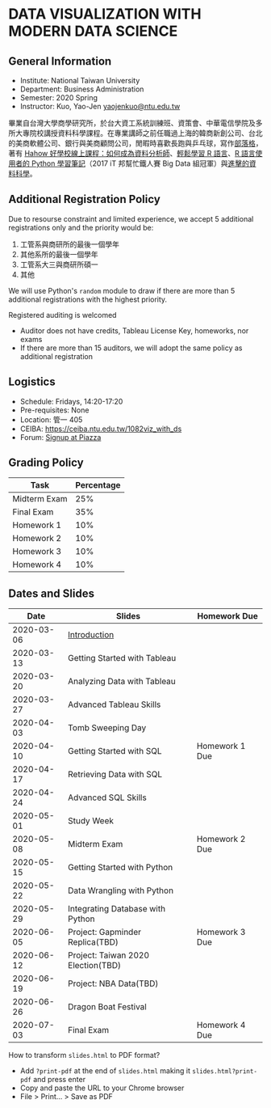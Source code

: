 # DATA VISUALIZATION WITH MODERN DATA SCIENCE

## General Information

- Institute: National Taiwan University
- Department: Business Administration
- Semester: 2020 Spring
- Instructor: Kuo, Yao-Jen <yaojenkuo@ntu.edu.tw>

畢業自台灣大學商學研究所，於台大資工系統訓練班、資策會、中華電信學院及多所大專院校講授資料科學課程。在專業講師之前任職過上海的韓商新創公司、台北的美商軟體公司、銀行與美商顧問公司，閒暇時喜歡長跑與乒乓球，寫作[部落格](https://medium.com/datainpoint)，著有 [Hahow 好學校線上課程：如何成為資料分析師](https://hahow.in/cr/dajourney)、[輕鬆學習 R 語言](https://www.datainpoint.com/r-essentials/)、[R 語言使用者的 Python 學習筆記](http://ithelp.ithome.com.tw/users/20103511/ironman/1077)（2017 iT 邦幫忙鐵人賽 Big Data 組冠軍）與[進擊的資料科學](https://www.datainpoint.com/data-science-in-action/)。

## Additional Registration Policy

Due to resourse constraint and limited experience, we accept 5 additional registrations only and the priority would be:

1. 工管系與商研所的最後一個學年
2. 其他系所的最後一個學年
3. 工管系大三與商研所碩一
4. 其他

We will use Python's `random` module to draw if there are more than 5 additional registrations with the highest priority.

Registered auditing is welcomed

- Auditor does not have credits, Tableau License Key, homeworks, nor exams
- If there are more than 15 auditors, we will adopt the same policy as additional registration

## Logistics

- Schedule: Fridays, 14:20-17:20
- Pre-requisites: None
- Location: 管一 405
- CEIBA: <https://ceiba.ntu.edu.tw/1082viz_with_ds>
- Forum: [Signup at Piazza](https://piazza.com/ntu.edu.tw/spring2020/ba4009)

## Grading Policy

|Task|Percentage|
|----|----------|
|Midterm Exam|25%|
|Final Exam|35%|
|Homework 1|10%|
|Homework 2|10%|
|Homework 3|10%|
|Homework 4|10%|

## Dates and Slides

|Date|Slides|Homework Due|
|----|------|------------|
|2020-03-06|[Introduction](https://yaojenkuo.io/viz_and_modern_ds_2020_spring/00-introduction.slides.html)||
|2020-03-13|Getting Started with Tableau||
|2020-03-20|Analyzing Data with Tableau||
|2020-03-27|Advanced Tableau Skills||
|2020-04-03|Tomb Sweeping Day||
|2020-04-10|Getting Started with SQL|Homework 1 Due|
|2020-04-17|Retrieving Data with SQL||
|2020-04-24|Advanced SQL Skills||
|2020-05-01|Study Week||
|2020-05-08|Midterm Exam|Homework 2 Due|
|2020-05-15|Getting Started with Python||
|2020-05-22|Data Wrangling with Python||
|2020-05-29|Integrating Database with Python||
|2020-06-05|Project: Gapminder Replica(TBD)|Homework 3 Due|
|2020-06-12|Project: Taiwan 2020 Election(TBD)||
|2020-06-19|Project: NBA Data(TBD)||
|2020-06-26|Dragon Boat Festival||
|2020-07-03|Final Exam|Homework 4 Due|

How to transform `slides.html` to PDF format?
- Add `?print-pdf` at the end of `slides.html` making it `slides.html?print-pdf` and press enter
- Copy and paste the URL to your Chrome browser
- File > Print... > Save as PDF